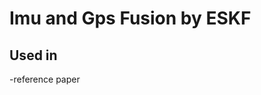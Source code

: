 # Imu and Gps Fusion by ESKF

## Used in

-reference paper 

[Quaterniond kinematics for the error-state Kalman filter]: http://www.iri.upc.edu/people/jsola/JoanSola/objectes/notes/kinematics.pdf